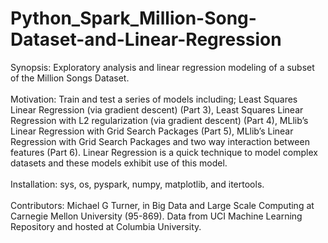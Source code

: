 # Python_Spark_Million-Song-Dataset-and-Linear-Regression
Synopsis: Exploratory analysis and linear regression modeling of a subset of the Million Songs Dataset.  
<br />
Motivation: Train and test a series of models including; Least Squares Linear Regression (via gradient descent) (Part 3), Least Squares Linear Regression with L2 regularization (via gradient descent) (Part 4), MLlib’s Linear Regression with Grid Search Packages (Part 5), MLlib’s Linear Regression with Grid Search Packages and two way interaction between features (Part 6).  Linear Regression is a quick technique to model complex datasets and these models exhibit use of this model.
<br />
<br />
Installation: sys, os, pyspark, numpy, matplotlib, and itertools.
<br />
<br />
Contributors: Michael G Turner, in Big Data and Large Scale Computing at Carnegie Mellon University (95-869).  Data from UCI Machine Learning Repository and hosted at Columbia University. 
<br />
